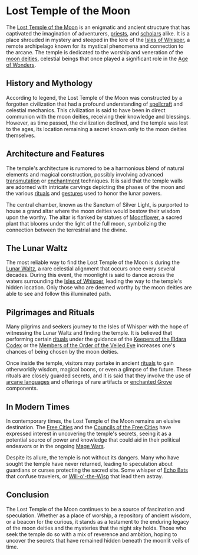 # Lost Temple of the Moon

The [Lost Temple of the Moon](Lost%20Temple%20of%20the%20Moon.md) is an enigmatic and ancient structure that has captivated the imagination of adventurers, [priests](Priests.md), and [scholars](Scholars.md) alike. It is a place shrouded in mystery and steeped in the lore of the [Isles of Whisper](Isles%20of%20Whisper.md), a remote archipelago known for its mystical phenomena and connection to the arcane. The temple is dedicated to the worship and veneration of the [moon deities](Moon%20Deities.md), celestial beings that once played a significant role in the [Age of Wonders](Age%20of%20Wonders.md).

## History and Mythology

According to legend, the Lost Temple of the Moon was constructed by a forgotten civilization that had a profound understanding of [spellcraft](Spellcraft.md) and celestial mechanics. This civilization is said to have been in direct communion with the moon deities, receiving their knowledge and blessings. However, as time passed, the civilization declined, and the temple was lost to the ages, its location remaining a secret known only to the moon deities themselves.

## Architecture and Features

The temple's architecture is rumored to be a harmonious blend of natural elements and magical construction, possibly involving advanced [transmutation](Transmutation.md) or [enchantment](Enchantment.md) techniques. It is said that the temple walls are adorned with intricate carvings depicting the phases of the moon and the various [rituals](Rituals.md) and [gestures](Gestures.md) used to honor the lunar powers.

The central chamber, known as the Sanctum of Silver Light, is purported to house a grand altar where the moon deities would bestow their wisdom upon the worthy. The altar is flanked by statues of [Moonflower](Moonflower.md), a sacred plant that blooms under the light of the full moon, symbolizing the connection between the terrestrial and the divine.

## The Lunar Waltz

The most reliable way to find the Lost Temple of the Moon is during the [Lunar Waltz](Lunar%20Waltz.md), a rare celestial alignment that occurs once every several decades. During this event, the moonlight is said to dance across the waters surrounding the [Isles of Whisper](Isles%20of%20Whisper.md), leading the way to the temple's hidden location. Only those who are deemed worthy by the moon deities are able to see and follow this illuminated path.

## Pilgrimages and Rituals

Many pilgrims and seekers journey to the Isles of Whisper with the hope of witnessing the Lunar Waltz and finding the temple. It is believed that performing certain [rituals](Rituals.md) under the guidance of the [Keepers of the Eldara Codex](Keepers%20of%20the%20Eldara%20Codex.md) or the [Members of the Order of the Veiled Eye](Members%20of%20the%20Order%20of%20the%20Veiled%20Eye.md) increases one's chances of being chosen by the moon deities.

Once inside the temple, visitors may partake in ancient [rituals](Rituals.md) to gain otherworldly wisdom, magical boons, or even a glimpse of the future. These rituals are closely guarded secrets, and it is said that they involve the use of [arcane languages](Arcane%20Languages.md) and offerings of rare artifacts or [enchanted Grove](Enchanted%20Grove.md) components.

## In Modern Times

In contemporary times, the Lost Temple of the Moon remains an elusive destination. The [Free Cities](Free%20Cities.md) and the [Councils of the Free Cities](Councils%20of%20the%20Free%20Cities.md) have expressed interest in uncovering the temple's secrets, seeing it as a potential source of power and knowledge that could aid in their political endeavors or in the ongoing [Mage Wars](Mage%20Wars.md).

Despite its allure, the temple is not without its dangers. Many who have sought the temple have never returned, leading to speculation about guardians or curses protecting the sacred site. Some whisper of [Echo Bats](Echo%20Bats.md) that confuse travelers, or [Will-o'-the-Wisp](Will-O'-The-Wisp.md) that lead them astray.

## Conclusion

The Lost Temple of the Moon continues to be a source of fascination and speculation. Whether as a place of worship, a repository of ancient wisdom, or a beacon for the curious, it stands as a testament to the enduring legacy of the moon deities and the mysteries that the night sky holds. Those who seek the temple do so with a mix of reverence and ambition, hoping to uncover the secrets that have remained hidden beneath the moonlit veils of time.